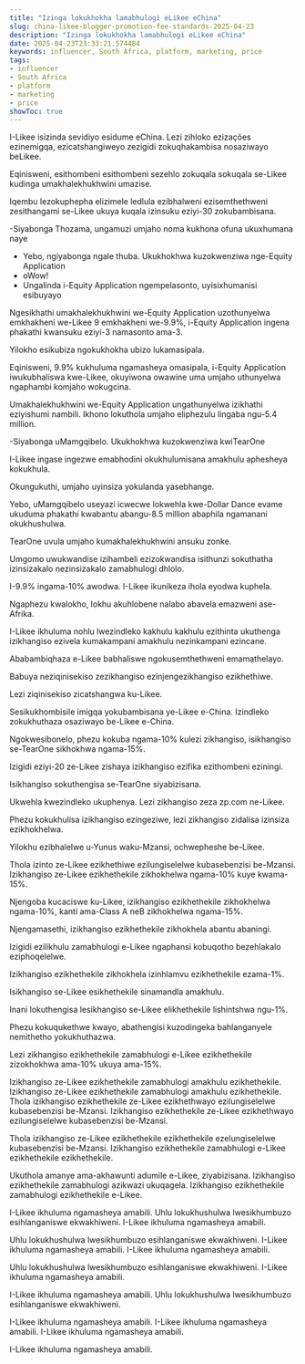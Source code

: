 ```yaml
---
title: "Izinga lokukhokha lamabhulogi eLikee eChina"
slug: china-likee-blogger-promotion-fee-standards-2025-04-23
description: "Izinga lokukhokha lamabhulogi eLikee eChina"
date: 2025-04-23T23:33:21.574484
keywords: influencer, South Africa, platform, marketing, price
tags:
- influencer
- South Africa
- platform
- marketing
- price
showToc: true
---
```


I-Likee isizinda sevidiyo esidume eChina. Lezi zihloko ezizações ezinemigqa, ezicatshangiweyo zezigidi zokuqhakambisa nosaziwayo beLikee.


Eqinisweni, esithombeni esithombeni sezehlo zokuqala sokuqala se-Likee kudinga umakhalekhukhwini umazise.


Iqembu lezokuphepha elizimele ledlula ezibhalweni ezisemthethweni zesithangami se-Likee ukuya kuqala izinsuku eziyi-30 zokubambisana.


-Siyabonga Thozama, ungamuzi umjaho noma kukhona ofuna ukuxhumana naye
- Yebo, ngiyabonga ngale thuba. Ukukhokhwa kuzokwenziwa nge-Equity Application
- oWow! 
- Ungalinda i-Equity Application ngempelasonto, uyisixhumanisi esibuyayo


Ngesikhathi umakhalekhukhwini we-Equity Application uzothunyelwa emkhakheni we-Likee 9 emkhakheni we-9.9%, i-Equity Application ingena phakathi kwansuku eziyi-3 namasonto ama-3.


Yilokho esikubiza ngokukhokha ubizo lukamasipala.


Eqinisweni, 9.9% kukhuluma ngamasheya omasipala, i-Equity Application iwukubhaliswa kwe-Likee, okuyiwona owawine uma umjaho uthunyelwa ngaphambi komjaho wokugcina.


Umakhalekhukhwini we-Equity Application ungathunyelwa izikhathi eziyishumi nambili. Ikhono lokuthola umjaho eliphezulu lingaba ngu-5.4 million.


-Siyabonga uMamgqibelo. Ukukhokhwa kuzokwenziwa kwiTearOne


I-Likee ingase ingezwe emabhodini okukhulumisana amakhulu aphesheya kokukhula.


Okungukuthi, umjaho uyinsiza yokulanda yasebhange.


Yebo, uMamgqibelo useyazi icwecwe lokwehla kwe-Dollar Dance evame ukuduma phakathi kwabantu abangu-8.5 million abaphila ngamanani okukhushulwa.


TearOne uvula umjaho kumakhalekhukhwini ansuku zonke.


Umgomo uwukwandise izihambeli ezizokwandisa isithunzi sokuthatha izinsizakalo nezinsizakalo zamabhulogi dhlolo.


I-9.9% ingama-10% awodwa. I-Likee ikunikeza ihola eyodwa kuphela.


Ngaphezu kwalokho, lokhu akuhlobene nalabo abavela emazweni ase-Afrika.


I-Likee ikhuluma nohlu lwezindleko kakhulu kakhulu ezithinta ukuthenga izikhangiso ezivela kumakampani amakhulu nezinkampani ezincane.


Ababambiqhaza e-Likee babhaliswe ngokusemthethweni emamathelayo.


Babuya neziqinisekiso zezikhangiso ezinjengezikhangiso ezikhethiwe.


Lezi ziqinisekiso zicatshangwa ku-Likee.


Sesikukhombisile imigqa yokubambisana ye-Likee e-China. Izindleko zokukhuthaza osaziwayo be-Likee e-China.


Ngokwesibonelo, phezu kokuba ngama-10% kulezi zikhangiso, isikhangiso se-TearOne sikhokhwa ngama-15%.


Izigidi eziyi-20 ze-Likee zishaya izikhangiso ezifika ezithombeni eziningi.


Isikhangiso sokuthengisa se-TearOne siyabizisana.


Ukwehla kwezindleko ukuphenya. Lezi zikhangiso zeza zp.com ne-Likee.


Phezu kokukhulisa izikhangiso ezingeziwe, lezi zikhangiso zidalisa izinsiza ezikhokhelwa.


Yilokhu ezibhalelwe u-Yunus waku-Mzansi, ochwepheshe be-Likee.


Thola izinto ze-Likee ezikhethiwe ezilungiselelwe kubasebenzisi be-Mzansi.
Izikhangiso ze-Likee ezikhethekile zikhokhelwa ngama-10% kuye kwama-15%.


Njengoba kucaciswe ku-Likee, izikhangiso ezikhethekile zikhokhelwa ngama-10%, kanti ama-Class A neB zikhokhelwa ngama-15%.


Njengamasethi, izikhangiso ezikhethekile zikhokhela abantu abaningi. 


Izigidi ezilikhulu zamabhulogi e-Likee ngaphansi kobuqotho bezehlakalo eziphoqelelwe.


Izikhangiso ezikhethekile zikhokhela izinhlamvu ezikhethekile ezama-1%.


Isikhangiso se-Likee esikhethekile sinamandla amakhulu.


Inani lokuthengisa lesikhangiso se-Likee elikhethekile lishintshwa ngu-1%. 


Phezu kokuqukethwe kwayo, abathengisi kuzodingeka bahlanganyele nemithetho yokukhuthazwa.


Lezi zikhangiso ezikhethekile zamabhulogi e-Likee ezikhethekile zizokhokhwa ama-10% ukuya ama-15%.


Izikhangiso ze-Likee ezikhethekile zamabhulogi amakhulu ezikhethekile.
Izikhangiso ze-Likee ezikhethekile zamabhulogi amakhulu ezikhethekile.
Thola izikhangiso ezikhethekile ze-Likee ezikhethwayo ezilungiselelwe kubasebenzisi be-Mzansi.
Izikhangiso ezikhethekile ze-Likee ezikhethwayo ezilungiselelwe kubasebenzisi be-Mzansi. 


Thola izikhangiso ze-Likee ezikhethekile ezikhethekile ezelungiselelwe kubasebenzisi be-Mzansi.
Izikhangiso ezikhethekile zamabhulogi e-Likee ezikhethekile ezikhethekile. 


Ukuthola amanye ama-akhawunti adumile e-Likee, ziyabizisana.
Izikhangiso ezikhethekile zamabhulogi azikwazi ukuqagela.
Izikhangiso ezikhethekile zamabhulogi ezikhethekile e-Likee. 


I-Likee ikhuluma ngamasheya amabili.
Uhlu lokukhushulwa lwesikhumbuzo esihlanganiswe ekwakhiweni.
I-Likee ikhuluma ngamasheya amabili. 


Uhlu lokukhushulwa lwesikhumbuzo esihlanganiswe ekwakhiweni.
I-Likee ikhuluma ngamasheya amabili.
I-Likee ikhuluma ngamasheya amabili. 


Uhlu lokukhushulwa lwesikhumbuzo esihlanganiswe ekwakhiweni.
I-Likee ikhuluma ngamasheya amabili.


I-Likee ikhuluma ngamasheya amabili.
Uhlu lokukhushulwa lwesikhumbuzo esihlanganiswe ekwakhiweni. 


I-Likee ikhuluma ngamasheya amabili.
I-Likee ikhuluma ngamasheya amabili.
I-Likee ikhuluma ngamasheya amabili. 


I-Likee ikhuluma ngamasheya amabili.